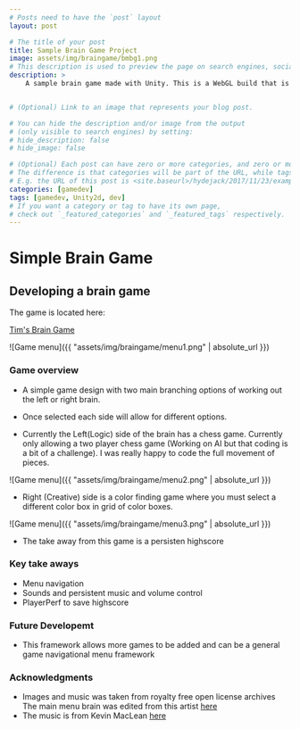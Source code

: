```yaml
---
# Posts need to have the `post` layout
layout: post

# The title of your post
title: Sample Brain Game Project
image: assets/img/braingame/bmbg1.png
# This description is used to preview the page on search engines, social media, etc.
description: >
    A sample brain game made with Unity. This is a WebGL build that is deployed to the web and this site. Simple control and navigation to demostrate a grasp of Unity and controls.


# (Optional) Link to an image that represents your blog post.

# You can hide the description and/or image from the output
# (only visible to search engines) by setting:
# hide_description: false
# hide_image: false

# (Optional) Each post can have zero or more categories, and zero or more tags.
# The difference is that categories will be part of the URL, while tags will not.
# E.g. the URL of this post is <site.baseurl>/hydejack/2017/11/23/example-content/
categories: [gamedev]
tags: [gamedev, Unity2d, dev]
# If you want a category or tag to have its own page,
# check out `_featured_categories` and `_featured_tags` respectively.
---
```


#  Simple Brain Game
## Developing a brain game

The game is located here:

[Tim's Brain Game](https://ttruty.github.io/BrainGame.html)


![Game menu]({{ "assets/img/braingame/menu1.png" | absolute_url }})

### Game overview
- A simple game design with two main branching options of working out the left or right brain.


- Once selected each side will allow for different options.
- Currently the Left(Logic) side of the brain has a chess game. Currently only allowing a two player chess game (Working on AI but that coding is a bit of a challenge). I was really happy to code the full movement of pieces.

![Game menu]({{ "assets/img/braingame/menu2.png" | absolute_url }})

- Right (Creative) side is a color finding game where you must select a different color box in grid of color boxes. 

![Game menu]({{ "assets/img/braingame/menu3.png" | absolute_url }})

- The take away from this game is a persisten highscore

### Key take aways
- Menu navigation
- Sounds and persistent music and volume control
- PlayerPerf to save highscore

### Future Developemt
- This framework allows more games to be added and can be a general game navigational menu framework

### Acknowledgments
- Images and music was taken from royalty free open license archives
The main menu brain was edited from this artist [here](https://pxhere.com/en/photo/1370218)
- The music is from Kevin MacLean [here](https://incompetech.com/music/)